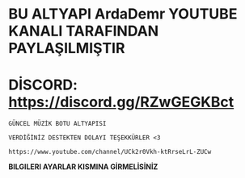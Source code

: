 # BU ALTYAPI ArdaDemr YOUTUBE KANALI TARAFINDAN PAYLAŞILMIŞTIR

# DİSCORD: https://discord.gg/RZwGEGKBct

`
GÜNCEL MÜZİK BOTU ALTYAPISI
`

`
VERDİĞİNİZ DESTEKTEN DOLAYI TEŞEKKÜRLER <3
`

`
https://www.youtube.com/channel/UCk2r0Vkh-ktRrseLrL-ZUCw
`


**BILGILERI AYARLAR KISMINA GİRMELİSİNİZ**